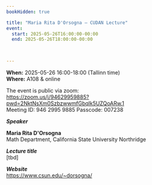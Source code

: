 ```yaml
---
bookHidden: true

title: "Maria Rita D'Orsogna – CUDAN Lecture"
event:
  start: 2025-05-26T16:00:00-00:00
  end: 2025-05-26T18:00:00-00:00
  


---
```


**When:** 2025-05-26 16:00-18:00 (Tallinn time)   
**Where:** A108 & online  

The event is public via zoom:   
https://zoom.us/j/94629959885?pwd=2NktNsXm0SzbzwwmfGbqlk5UZQoARw.1  
Meeting ID: 946 2995 9885 Passcode: 007238  

<!--more-->
***Speaker***  

**Maria Rita D'Orsogna**  
Math Department, California State University Northridge    

***Lecture title***  
[tbd]   

***Website***  
https://www.csun.edu/~dorsogna/  

